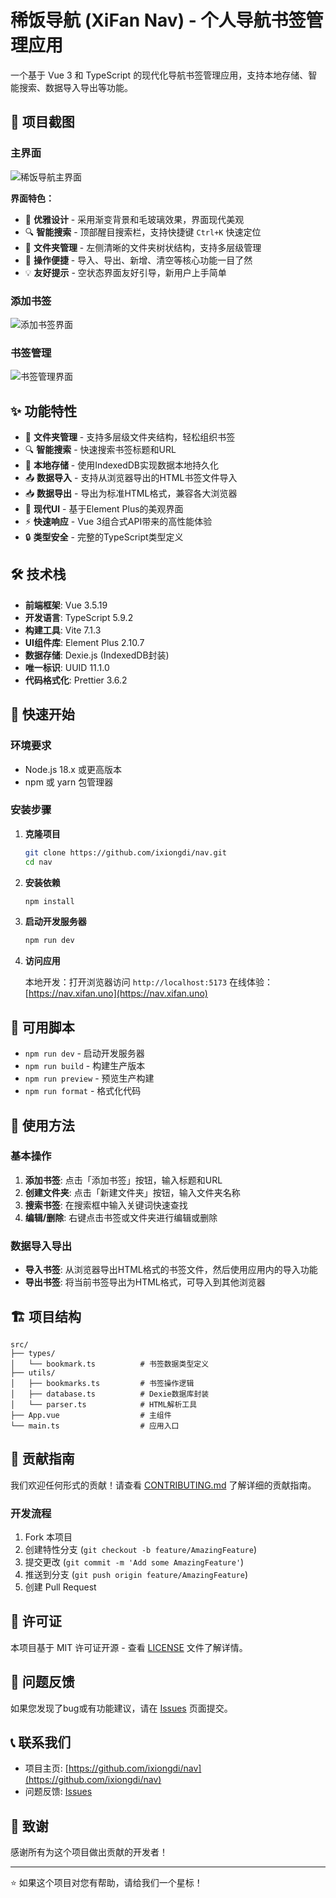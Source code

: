 # 稀饭导航 (XiFan Nav) - 个人导航书签管理应用

一个基于 Vue 3 和 TypeScript 的现代化导航书签管理应用，支持本地存储、智能搜索、数据导入导出等功能。

## 📸 项目截图

### 主界面

![稀饭导航主界面](https://raw.githubusercontent.com/ixiongdi/nav/main/docs/images/main-interface.jpeg)

**界面特色：**
- 🎨 **优雅设计** - 采用渐变背景和毛玻璃效果，界面现代美观
- 🔍 **智能搜索** - 顶部醒目搜索栏，支持快捷键 `Ctrl+K` 快速定位
- 📁 **文件夹管理** - 左侧清晰的文件夹树状结构，支持多层级管理
- 🎯 **操作便捷** - 导入、导出、新增、清空等核心功能一目了然
- 💡 **友好提示** - 空状态界面友好引导，新用户上手简单

### 添加书签

![添加书签界面](https://raw.githubusercontent.com/ixiongdi/nav/main/docs/images/add-bookmark.jpeg)

### 书签管理

![书签管理界面](https://raw.githubusercontent.com/ixiongdi/nav/main/docs/images/bookmark-management.jpeg)

## ✨ 功能特性

- 📁 **文件夹管理** - 支持多层级文件夹结构，轻松组织书签
- 🔍 **智能搜索** - 快速搜索书签标题和URL
- 💾 **本地存储** - 使用IndexedDB实现数据本地持久化
- 📤 **数据导入** - 支持从浏览器导出的HTML书签文件导入
- 📥 **数据导出** - 导出为标准HTML格式，兼容各大浏览器
- 🎨 **现代UI** - 基于Element Plus的美观界面
- ⚡ **快速响应** - Vue 3组合式API带来的高性能体验
- 🔒 **类型安全** - 完整的TypeScript类型定义

## 🛠 技术栈

- **前端框架**: Vue 3.5.19
- **开发语言**: TypeScript 5.9.2
- **构建工具**: Vite 7.1.3
- **UI组件库**: Element Plus 2.10.7
- **数据存储**: Dexie.js (IndexedDB封装)
- **唯一标识**: UUID 11.1.0
- **代码格式化**: Prettier 3.6.2

## 🚀 快速开始

### 环境要求

- Node.js 18.x 或更高版本
- npm 或 yarn 包管理器

### 安装步骤

1. **克隆项目**
   ```bash
   git clone https://github.com/ixiongdi/nav.git
   cd nav
   ```

2. **安装依赖**
   ```bash
   npm install
   ```

3. **启动开发服务器**
   ```bash
   npm run dev
   ```

4. **访问应用**
   
   本地开发：打开浏览器访问 `http://localhost:5173`
   在线体验：[https://nav.xifan.uno](https://nav.xifan.uno)

## 📝 可用脚本

- `npm run dev` - 启动开发服务器
- `npm run build` - 构建生产版本
- `npm run preview` - 预览生产构建
- `npm run format` - 格式化代码

## 📱 使用方法

### 基本操作

1. **添加书签**: 点击「添加书签」按钮，输入标题和URL
2. **创建文件夹**: 点击「新建文件夹」按钮，输入文件夹名称
3. **搜索书签**: 在搜索框中输入关键词快速查找
4. **编辑/删除**: 右键点击书签或文件夹进行编辑或删除

### 数据导入导出

- **导入书签**: 从浏览器导出HTML格式的书签文件，然后使用应用内的导入功能
- **导出书签**: 将当前书签导出为HTML格式，可导入到其他浏览器

## 🏗 项目结构

```
src/
├── types/
│   └── bookmark.ts          # 书签数据类型定义
├── utils/
│   ├── bookmarks.ts         # 书签操作逻辑
│   ├── database.ts          # Dexie数据库封装
│   └── parser.ts            # HTML解析工具
├── App.vue                  # 主组件
└── main.ts                  # 应用入口
```

## 🤝 贡献指南

我们欢迎任何形式的贡献！请查看 [CONTRIBUTING.md](CONTRIBUTING.md) 了解详细的贡献指南。

### 开发流程

1. Fork 本项目
2. 创建特性分支 (`git checkout -b feature/AmazingFeature`)
3. 提交更改 (`git commit -m 'Add some AmazingFeature'`)
4. 推送到分支 (`git push origin feature/AmazingFeature`)
5. 创建 Pull Request

## 📄 许可证

本项目基于 MIT 许可证开源 - 查看 [LICENSE](LICENSE) 文件了解详情。

## 🐛 问题反馈

如果您发现了bug或有功能建议，请在 [Issues](https://github.com/ixiongdi/nav/issues) 页面提交。

## 📞 联系我们

- 项目主页: [https://github.com/ixiongdi/nav](https://github.com/ixiongdi/nav)
- 问题反馈: [Issues](https://github.com/ixiongdi/nav/issues)

## 🙏 致谢

感谢所有为这个项目做出贡献的开发者！

---

⭐ 如果这个项目对您有帮助，请给我们一个星标！
